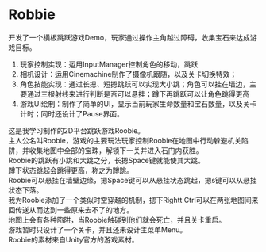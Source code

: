 # Robbie
开发了一个横板跳跃游戏Demo，玩家通过操作主角越过障碍，收集宝石来达成游戏目标。
1.	玩家控制实现：运用InputManager控制角色的移动，跳跃
2.	相机设计：运用Cinemachine制作了摄像机跟随，以及关卡切换特效；
3.	角色技能实现：通过长摁、短摁跳跃可以实现大小跳；角色可以挂在墙边，主要通过三根射线来进行判断是否可以悬挂；蹲下再跳跃可以让角色跳得更高
4.	游戏UI绘制：制作了简单的UI，显示当前玩家生命数量和宝石数量，以及关卡计时；同时还设计了Pause界面。

这是我学习制作的2D平台跳跃游戏Roobie。  
主人公名叫Roobie，游戏的主要玩法玩家控制Roobie在地图中行动躲避机关陷阱，并收集地图中全部的宝珠，解锁下一关并进入石门内获胜。  
Roobie的跳跃有小跳和大跳之分，长摁Space键就能使其大跳。  
蹲下状态跳起会跳得更高，称之为蹲跳。  
Roobie可以悬挂在墙壁边缘，摁Space键可以从悬挂状态跳起，摁s键可以从悬挂状态下落。  
我为Roobie添加了一个类似时空穿越的机制，摁下Rightt Ctrl可以在两张地图间来回传送从而达到一些原来去不了的地方。  
地图上会有各种陷阱，当Roobie触碰到他们就会死亡，并且关卡重启。  
游戏暂时只设计了一个关卡，并且还未设计主菜单Menu。  
Roobie的素材来自Unity官方的游戏素材。  
